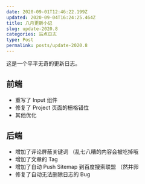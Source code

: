 ```yaml
---
date: 2020-09-01T12:46:22.199Z
updated: 2020-09-04T16:24:25.464Z
title: 八月更新小记
slug: update-2020.8
categories: 站点日志
type: Post
permalink: posts/update-2020.8
---
```


这是一个平平无奇的更新日志。

## 前端

- 重写了 Input 组件
- 修复了 Project 页面的栅格错位
- 其他优化

## 后端

- 增加了评论屏蔽关键词 （乱七八糟的内容会被吃掉哦
- 增加了文章的 Tag
- 增加了自动 Push Sitemap 到百度搜索联盟 （然并卵
- 修复了自动无法删除日志的 Bug